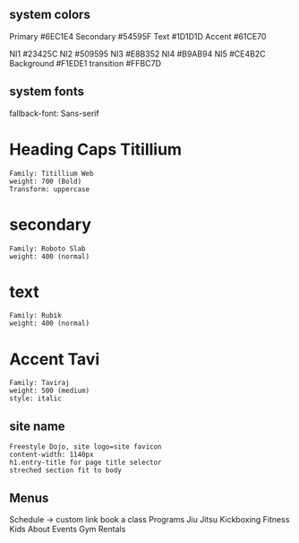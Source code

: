 ## system colors
Primary     #6EC1E4
Secondary   #54595F
Text        #1D1D1D
Accent      #61CE70

NI1         #23425C
NI2         #509595
NI3         #E8B352
NI4         #B9AB94
NI5         #CE4B2C
Background  #F1EDE1
transition  #FFBC7D

## system fonts
fallback-font: Sans-serif
# Heading Caps Titillium
    Family: Titillium Web
    weight: 700 (Bold)
    Transform: uppercase
# secondary
    Family: Roboto Slab
    weight: 400 (normal)
# text
    Family: Rubik
    weight: 400 (normal)
# Accent Tavi
    Family: Taviraj
    weight: 500 (medium)
    style: italic

## site name
    Freestyle Dojo, site logo=site favicon
    content-width: 1140px
    h1.entry-title for page title selector
    streched section fit to body

## Menus
Schedule -> custom link
    book a class
Programs
    Jiu Jitsu
    Kickboxing
    Fitness
    Kids
About
    Events
Gym Rentals